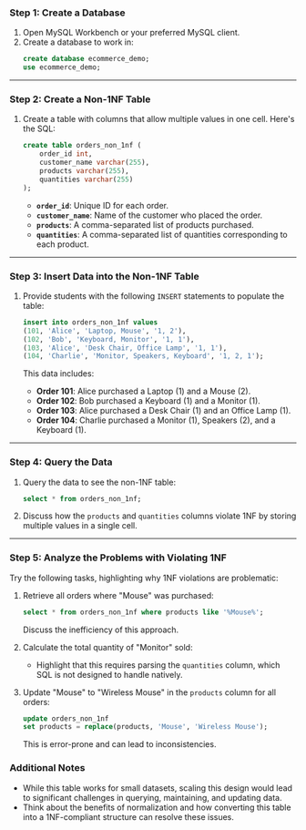 ### Step 1: Create a Database
1. Open MySQL Workbench or your preferred MySQL client.
2. Create a database to work in:
   ```sql
   create database ecommerce_demo;
   use ecommerce_demo;
   ```

---

### Step 2: Create a Non-1NF Table
1. Create a table with columns that allow multiple values in one cell. Here's the SQL:
   ```sql
   create table orders_non_1nf (
       order_id int,
       customer_name varchar(255),
       products varchar(255),
       quantities varchar(255)
   );
   ```

   - **`order_id`**: Unique ID for each order.
   - **`customer_name`**: Name of the customer who placed the order.
   - **`products`**: A comma-separated list of products purchased.
   - **`quantities`**: A comma-separated list of quantities corresponding to each product.

---

### Step 3: Insert Data into the Non-1NF Table
1. Provide students with the following `INSERT` statements to populate the table:
   ```sql
   insert into orders_non_1nf values
   (101, 'Alice', 'Laptop, Mouse', '1, 2'),
   (102, 'Bob', 'Keyboard, Monitor', '1, 1'),
   (103, 'Alice', 'Desk Chair, Office Lamp', '1, 1'),
   (104, 'Charlie', 'Monitor, Speakers, Keyboard', '1, 2, 1');
   ```

   This data includes:
   - **Order 101**: Alice purchased a Laptop (1) and a Mouse (2).
   - **Order 102**: Bob purchased a Keyboard (1) and a Monitor (1).
   - **Order 103**: Alice purchased a Desk Chair (1) and an Office Lamp (1).
   - **Order 104**: Charlie purchased a Monitor (1), Speakers (2), and a Keyboard (1).

---

### Step 4: Query the Data
1. Query the data to see the non-1NF table:
   ```sql
   select * from orders_non_1nf;
   ```

2. Discuss how the `products` and `quantities` columns violate 1NF by storing multiple values in a single cell.

---

### Step 5: Analyze the Problems with Violating 1NF
Try the following tasks, highlighting why 1NF violations are problematic:
1. Retrieve all orders where "Mouse" was purchased:
   ```sql
   select * from orders_non_1nf where products like '%Mouse%';
   ```
   Discuss the inefficiency of this approach.

2. Calculate the total quantity of "Monitor" sold:
   - Highlight that this requires parsing the `quantities` column, which SQL is not designed to handle natively.

3. Update "Mouse" to "Wireless Mouse" in the `products` column for all orders:
   ```sql
   update orders_non_1nf
   set products = replace(products, 'Mouse', 'Wireless Mouse');
   ```
   This is error-prone and can lead to inconsistencies.


### Additional Notes
- While this table works for small datasets, scaling this design would lead to significant challenges in querying, maintaining, and updating data.
- Think about the benefits of normalization and how converting this table into a 1NF-compliant structure can resolve these issues.


